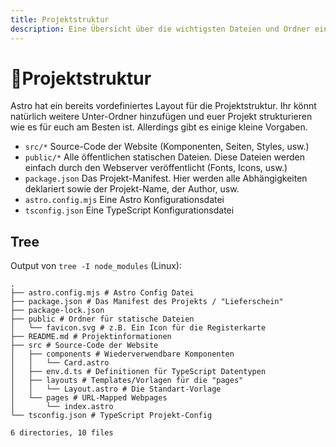 ```yaml
---
title: Projektstruktur
description: Eine Übersicht über die wichtigsten Dateien und Ordner eines Astro-Projekts.
---
```


# 🌲Projektstruktur

Astro hat ein bereits vordefiniertes Layout für die Projektstruktur. Ihr könnt natürlich weitere Unter-Ordner hinzufügen und euer Projekt strukturieren wie es für euch am Besten ist. Allerdings gibt es einige kleine Vorgaben.

- `src/*` Source-Code der Website (Komponenten, Seiten, Styles, usw.)
- `public/*` Alle öffentlichen statischen Dateien. Diese Dateien werden einfach durch den Webserver veröffentlicht (Fonts, Icons, usw.)
- `package.json` Das Projekt-Manifest. Hier werden alle Abhängigkeiten deklariert sowie der Projekt-Name, der Author, usw.
- `astro.config.mjs` Eine Astro Konfigurationsdatei
- `tsconfig.json` Eine TypeScript Konfigurationsdatei

## Tree

Output von `tree -I node_modules` (Linux):
```shell
.
├── astro.config.mjs # Astro Config Datei
├── package.json # Das Manifest des Projekts / "Lieferschein"
├── package-lock.json
├── public # Ordner für statische Dateien
│   └── favicon.svg # z.B. Ein Icon für die Registerkarte
├── README.md # Projektinformationen
├── src # Source-Code der Website
│   ├── components # Wiederverwendbare Komponenten
│   │   └── Card.astro
│   ├── env.d.ts # Definitionen für TypeScript Datentypen
│   ├── layouts # Templates/Vorlagen für die "pages"
│   │   └── Layout.astro # Die Standart-Vorlage
│   └── pages # URL-Mapped Webpages
│       └── index.astro
└── tsconfig.json # TypeScript Projekt-Config

6 directories, 10 files
```
